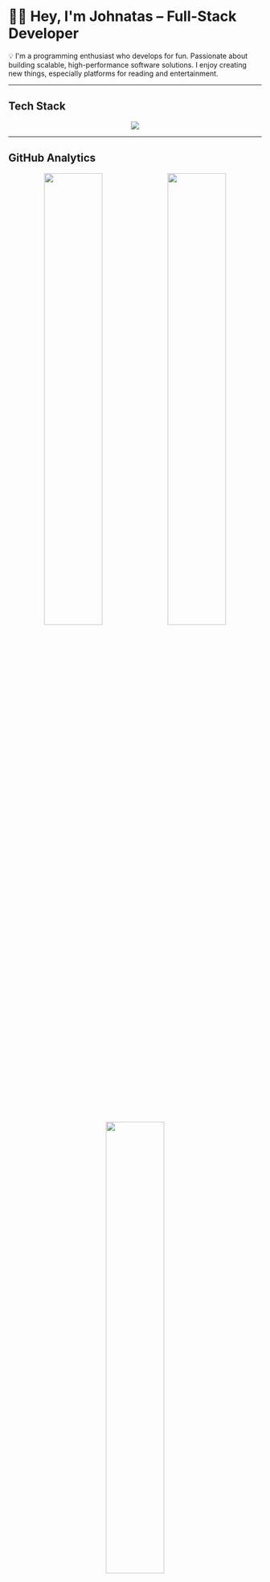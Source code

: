 # 👨‍💻 Hey, I'm Johnatas – Full-Stack Developer  

💡 I'm a programming enthusiast who develops for fun. Passionate about building scalable, high-performance software solutions. I enjoy creating new things, especially platforms for reading and entertainment.

---

## Tech Stack  

<p align="center">
  <img src="https://skillicons.dev/icons?i=js,ts,react,nodejs,py,html,css,mongodb,mysql,postgres,express,flask,git,docker" />
</p>

---

## GitHub Analytics  

<p align="center">
  <img width="48%" src="https://github-readme-stats.vercel.app/api?username=johnatas-dev&show_icons=true&theme=radical&count_private=true" />
  <img width="48%" src="https://github-readme-streak-stats.herokuapp.com/?user=johnatas-dev&theme=radical" />
</p>

<p align="center">
  <img width="48%" src="https://github-readme-stats.vercel.app/api/top-langs/?username=johnatas-dev&layout=compact&theme=radical" />
</p>

---

## Where to find me  

<p align="center">
  <a href="mailto:contato@johnatasdev.com">
    <img src="https://img.shields.io/badge/Email-contato%40johnatasdev.com-red?style=for-the-badge&logo=gmail&logoColor=white" />
  </a>
  <a href="https://instagram.com/johnatasdev">
    <img src="https://img.shields.io/badge/Instagram-%40johnatasdev-%23E4405F?style=for-the-badge&logo=instagram&logoColor=white" />
  </a>
  <a href="https://github.com/johnatas-dev">
    <img src="https://img.shields.io/badge/GitHub-johnatas--dev-181717?style=for-the-badge&logo=github&logoColor=white" />
  </a>
  <a href="https://www.linkedin.com/in/johnatas-dev">
    <img src="https://img.shields.io/badge/LinkedIn-johnatas--dev-%230077B5?style=for-the-badge&logo=linkedin&logoColor=white" />
  </a>
</p>
